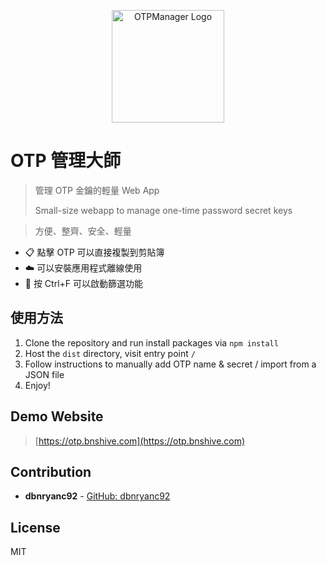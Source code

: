 <p align="center">
  <a href="https://otp.bnshive.com" target="_blank" rel="noopener noreferrer">
    <img width="180" src="https://otp.bnshive.com/img/pwa-192x192.png" alt="OTPManager Logo">
  </a>
</p>

# OTP 管理大師

> 管理 OTP 金鑰的輕量 Web App
>
> Small-size webapp to manage one-time password secret keys

> 方便、整齊、安全、輕量

- 📋 點擊 OTP 可以直接複製到剪貼簿
- ☁️ 可以安裝應用程式離線使用
- 🔎 按 Ctrl+F 可以啟動篩選功能

## 使用方法

1. Clone the repository and run install packages via `npm install`
2. Host the `dist` directory, visit entry point `/`
3. Follow instructions to manually add OTP name & secret / import from a JSON file
4. Enjoy!

## Demo Website

> [https://otp.bnshive.com](https://otp.bnshive.com)

## Contribution

- **dbnryanc92** - [GitHub: dbnryanc92](https://github.com/dbnryanc92)

## License

MIT
